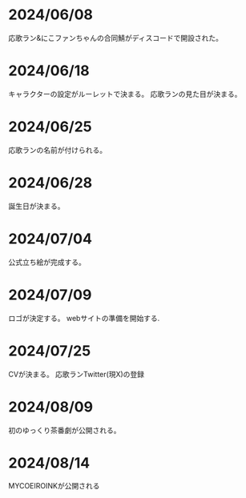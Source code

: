 # 2024/06/08

応歌ラン&にこファンちゃんの合同鯖がディスコードで開設された。

# 2024/06/18

キャラクターの設定がルーレットで決まる。
応歌ランの見た目が決まる。

# 2024/06/25

応歌ランの名前が付けられる。

# 2024/06/28

誕生日が決まる。

# 2024/07/04

公式立ち絵が完成する。

# 2024/07/09

ロゴが決定する。
webサイトの準備を開始する.

# 2024/07/25

CVが決まる。
応歌ランTwitter(現X)の登録

# 2024/08/09

初のゆっくり茶番劇が公開される。

# 2024/08/14

MYCOEIROINKが公開される
